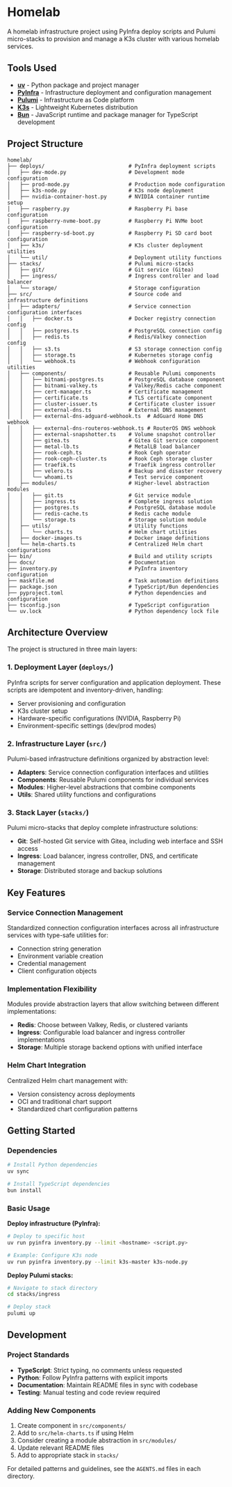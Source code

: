 # Homelab

A homelab infrastructure project using PyInfra deploy scripts and Pulumi micro-stacks to provision and manage a K3s cluster with various homelab services.

## Tools Used

- **[uv](https://github.com/astral-sh/uv)** - Python package and project manager
- **[PyInfra](https://pyinfra.com/)** - Infrastructure deployment and configuration management
- **[Pulumi](https://www.pulumi.com/)** - Infrastructure as Code platform
- **[K3s](https://k3s.io/)** - Lightweight Kubernetes distribution
- **[Bun](https://bun.sh/)** - JavaScript runtime and package manager for TypeScript development

## Project Structure

```
homelab/
├── deploys/                           # PyInfra deployment scripts
│   ├── dev-mode.py                    # Development mode configuration
│   ├── prod-mode.py                   # Production mode configuration
│   ├── k3s-node.py                    # K3s node deployment
│   ├── nvidia-container-host.py       # NVIDIA container runtime setup
│   ├── raspberry.py                   # Raspberry Pi base configuration
│   ├── raspberry-nvme-boot.py         # Raspberry Pi NVMe boot configuration
│   ├── raspberry-sd-boot.py           # Raspberry Pi SD card boot configuration
│   ├── k3s/                           # K3s cluster deployment utilities
│   └── util/                          # Deployment utility functions
├── stacks/                            # Pulumi micro-stacks
│   ├── git/                           # Git service (Gitea)
│   ├── ingress/                       # Ingress controller and load balancer
│   └── storage/                       # Storage configuration
├── src/                               # Source code and infrastructure definitions
│   ├── adapters/                      # Service connection configuration interfaces
│   │   ├── docker.ts                  # Docker registry connection config
│   │   ├── postgres.ts                # PostgreSQL connection config
│   │   ├── redis.ts                   # Redis/Valkey connection config
│   │   ├── s3.ts                      # S3 storage connection config
│   │   ├── storage.ts                 # Kubernetes storage config
│   │   └── webhook.ts                 # Webhook configuration utilities
│   ├── components/                    # Reusable Pulumi components
│   │   ├── bitnami-postgres.ts        # PostgreSQL database component
│   │   ├── bitnami-valkey.ts          # Valkey/Redis cache component
│   │   ├── cert-manager.ts            # Certificate management
│   │   ├── certificate.ts             # TLS certificate component
│   │   ├── cluster-issuer.ts          # Certificate cluster issuer
│   │   ├── external-dns.ts            # External DNS management
│   │   ├── external-dns-adguard-webhook.ts  # AdGuard Home DNS webhook
│   │   ├── external-dns-routeros-webhook.ts # RouterOS DNS webhook
│   │   ├── external-snapshotter.ts    # Volume snapshot controller
│   │   ├── gitea.ts                   # Gitea Git service component
│   │   ├── metal-lb.ts                # MetalLB load balancer
│   │   ├── rook-ceph.ts               # Rook Ceph operator
│   │   ├── rook-ceph-cluster.ts       # Rook Ceph storage cluster
│   │   ├── traefik.ts                 # Traefik ingress controller
│   │   ├── velero.ts                  # Backup and disaster recovery
│   │   └── whoami.ts                  # Test service component
│   ├── modules/                       # Higher-level abstraction modules
│   │   ├── git.ts                     # Git service module
│   │   ├── ingress.ts                 # Complete ingress solution
│   │   ├── postgres.ts                # PostgreSQL database module
│   │   ├── redis-cache.ts             # Redis cache module
│   │   └── storage.ts                 # Storage solution module
│   ├── utils/                         # Utility functions
│   │   └── charts.ts                  # Helm chart utilities
│   ├── docker-images.ts               # Docker image definitions
│   └── helm-charts.ts                 # Centralized Helm chart configurations
├── bin/                               # Build and utility scripts
├── docs/                              # Documentation
├── inventory.py                       # PyInfra inventory configuration
├── maskfile.md                        # Task automation definitions
├── package.json                       # TypeScript/Bun dependencies
├── pyproject.toml                     # Python dependencies and configuration
├── tsconfig.json                      # TypeScript configuration
└── uv.lock                            # Python dependency lock file
```

## Architecture Overview

The project is structured in three main layers:

### 1. **Deployment Layer** (`deploys/`)
PyInfra scripts for server configuration and application deployment. These scripts are idempotent and inventory-driven, handling:
- Server provisioning and configuration
- K3s cluster setup
- Hardware-specific configurations (NVIDIA, Raspberry Pi)
- Environment-specific settings (dev/prod modes)

### 2. **Infrastructure Layer** (`src/`)
Pulumi-based infrastructure definitions organized by abstraction level:

- **Adapters**: Service connection configuration interfaces and utilities
- **Components**: Reusable Pulumi components for individual services
- **Modules**: Higher-level abstractions that combine components
- **Utils**: Shared utility functions and configurations

### 3. **Stack Layer** (`stacks/`)
Pulumi micro-stacks that deploy complete infrastructure solutions:
- **Git**: Self-hosted Git service with Gitea, including web interface and SSH access
- **Ingress**: Load balancer, ingress controller, DNS, and certificate management
- **Storage**: Distributed storage and backup solutions

## Key Features

### Service Connection Management
Standardized connection configuration interfaces across all infrastructure services with type-safe utilities for:
- Connection string generation
- Environment variable creation
- Credential management
- Client configuration objects

### Implementation Flexibility
Modules provide abstraction layers that allow switching between different implementations:
- **Redis**: Choose between Valkey, Redis, or clustered variants
- **Ingress**: Configurable load balancer and ingress controller implementations
- **Storage**: Multiple storage backend options with unified interface

### Helm Chart Integration
Centralized Helm chart management with:
- Version consistency across deployments
- OCI and traditional chart support
- Standardized chart configuration patterns

## Getting Started

### Dependencies
```bash
# Install Python dependencies
uv sync

# Install TypeScript dependencies
bun install
```

### Basic Usage

**Deploy infrastructure (PyInfra):**
```bash
# Deploy to specific host
uv run pyinfra inventory.py --limit <hostname> <script.py>

# Example: Configure K3s node
uv run pyinfra inventory.py --limit k3s-master k3s-node.py
```

**Deploy Pulumi stacks:**
```bash
# Navigate to stack directory
cd stacks/ingress

# Deploy stack
pulumi up
```

## Development

### Project Standards
- **TypeScript**: Strict typing, no comments unless requested
- **Python**: Follow PyInfra patterns with explicit imports
- **Documentation**: Maintain README files in sync with codebase
- **Testing**: Manual testing and code review required

### Adding New Components
1. Create component in `src/components/`
2. Add to `src/helm-charts.ts` if using Helm
3. Consider creating a module abstraction in `src/modules/`
4. Update relevant README files
5. Add to appropriate stack in `stacks/`

For detailed patterns and guidelines, see the `AGENTS.md` files in each directory.

